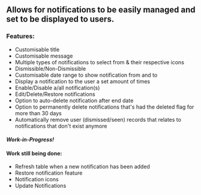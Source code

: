 ## Allows for notifications to be easily managed and set to be displayed to users.

### Features:

* Customisable title
* Customisable message
* Multiple types of notifications to select from & their respective icons
* Dismissible/Non-Dismissible
* Customisable date range to show notification from and to
* Display a notification to the user a set amount of times
* Enable/Disable a/all notification(s)
* Edit/Delete/Restore notifications
* Option to auto-delete notification after end date
* Option to permanently delete notifications that's had the deleted flag for more than 30 days
* Automatically remove user (dismissed/seen) records that relates to notifications that don't exist anymore

#### *Work-in-Progress!*

#### Work still being done:

* Refresh table when a new notification has been added
* Restore notification feature
* Notification icons
* Update Notifications